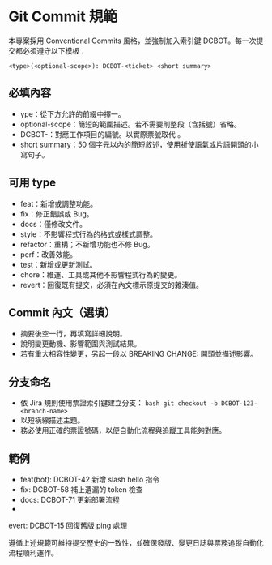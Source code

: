 ﻿# Git Commit 規範

本專案採用 Conventional Commits 風格，並強制加入索引鍵 DCBOT。每一次提交都必須遵守以下模板：

`
<type>(<optional-scope>): DCBOT-<ticket> <short summary>
`

## 必填內容
- 	ype：從下方允許的前綴中擇一。
- optional-scope：簡短的範圍描述。若不需要則整段（含括號）省略。
- DCBOT-<ticket>：對應工作項目的編號。以實際票號取代 <ticket>。
- short summary：50 個字元以內的簡短敘述，使用祈使語氣或片語開頭的小寫句子。

## 可用 type
- feat：新增或調整功能。
- fix：修正錯誤或 Bug。
- docs：僅修改文件。
- style：不影響程式行為的格式或樣式調整。
- refactor：重構；不新增功能也不修 Bug。
- perf：改善效能。
- test：新增或更新測試。
- chore：維運、工具或其他不影響程式行為的變更。
- revert：回復既有提交，必須在內文標示原提交的雜湊值。

## Commit 內文（選填）
- 摘要後空一行，再填寫詳細說明。
- 說明變更動機、影響範圍與測試結果。
- 若有重大相容性變更，另起一段以 BREAKING CHANGE: 開頭並描述影響。

## 分支命名
- 依 Jira 規則使用票證索引鍵建立分支：
  `bash
  git checkout -b DCBOT-123-<branch-name>
  `
- <branch-name> 以短橫線描述主題。
- 務必使用正確的票證號碼，以便自動化流程與追蹤工具能夠對應。

## 範例
- feat(bot): DCBOT-42 新增 slash hello 指令
- fix: DCBOT-58 補上遺漏的 token 檢查
- docs: DCBOT-71 更新部署流程
- 
evert: DCBOT-15 回復舊版 ping 處理

遵循上述規範可維持提交歷史的一致性，並確保發版、變更日誌與票務追蹤自動化流程順利運作。